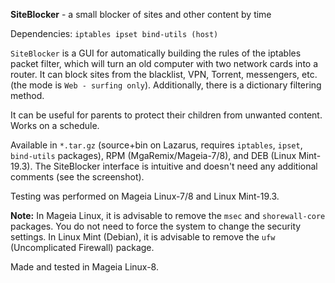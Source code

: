 **SiteBlocker** - a small blocker of sites and other content by time

Dependencies: `iptables ipset bind-utils (host)`

`SiteBlocker` is a GUI for automatically building the rules of the iptables packet filter, which will turn an old computer with two network cards into a router. It can block sites from the blacklist, VPN, Torrent, messengers, etc. (the mode is `Web - surfing only`). Additionally, there is a dictionary filtering method.

It can be useful for parents to protect their children from unwanted content. Works on a schedule.

Available in `*.tar.gz` (source+bin on Lazarus, requires `iptables`, `ipset`, `bind-utils` packages), RPM (MgaRemix/Mageia-7/8), and DEB (Linux Mint-19.3). The SiteBlocker interface is intuitive and doesn't need any additional comments (see the screenshot).

Testing was performed on Mageia Linux-7/8 and Linux Mint-19.3.

**Note:** In Mageia Linux, it is advisable to remove the `msec` and `shorewall-core` packages. You do not need to force the system to change the security settings. In Linux Mint (Debian), it is advisable to remove the `ufw` (Uncomplicated Firewall) package.

Made and tested in Mageia Linux-8.
